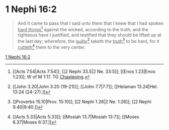 # 1 Nephi 16:2

> And it came to pass that I said unto them that I knew that I had spoken <u>hard things</u>[^a] against the wicked, according to the truth; and the righteous have I justified, and testified that they should be lifted up at the last day; wherefore, the <u>guilty</u>[^b] taketh the <u>truth</u>[^c] to be hard, for it <u>cutteth</u>[^d] them to the very center.

[1 Nephi 16:2](https://www.churchofjesuschrist.org/study/scriptures/bofm/1-ne/16?lang=eng&id=p2#p2)


[^a]: [[Acts 7.54|Acts 7:54]]; [[2 Nephi 33.5|2 Ne. 33:5]]; [[Enos 1.23|Enos 1:23]]; W of M 1:17. TG [Chastening](https://www.churchofjesuschrist.org/study/scriptures/tg/chastening?lang=eng).
[^b]: [[John 3.20|John 3:20 (19-21)]]; [[John 7.7|7:7]]; [[Helaman 13.24|Hel. 13:24 (24-27).]]
[^c]: [[Proverbs 15.10|Prov. 15:10]]; [[2 Nephi 1.26|2 Ne. 1:26]]; [[2 Nephi 9.40|9:40.]]
[^d]: [[Acts 5.33|Acts 5:33]]; [[Mosiah 13.7|Mosiah 13:7]]; [[Moses 6.37|Moses 6:37.]]
